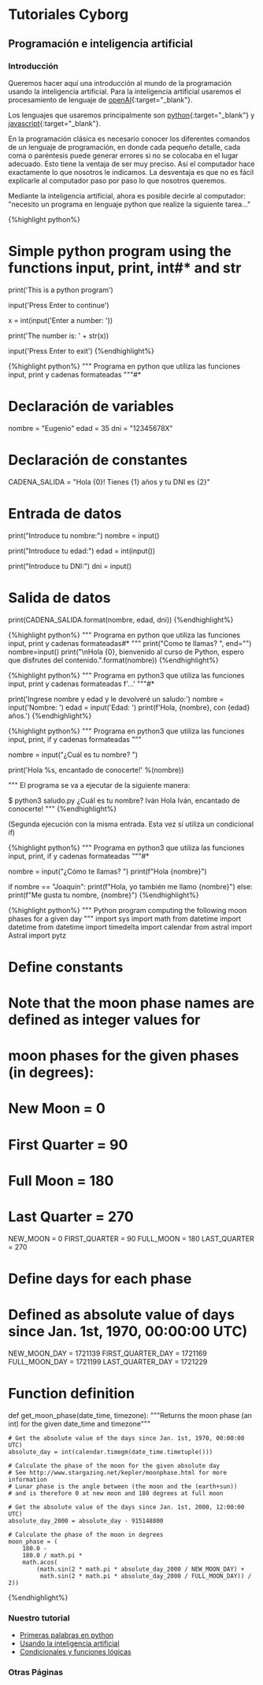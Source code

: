 # Tutoriales Cyborg 
## Programación e inteligencia artificial

### Introducción

Queremos hacer aquí una introducción al mundo de la programación usando la inteligencia artificial.  Para la inteligencia artificial usaremos el procesamiento de lenguaje de [openAI](https://openai.com/api){:target="_blank"}.

Los lenguajes que usaremos principalmente son [python](https://www.online-python.com/){:target="_blank"} y [javascript](https://www.w3schools.com/js/default.asp){:target="_blank"}.

En la programación clásica es necesario conocer los diferentes comandos de un lenguaje de programación, en donde cada pequeño detalle, cada coma o paréntesis puede generar errores si no se colocaba en el lugar adecuado. Esto tiene la ventaja de ser muy preciso. Así el computador hace exactamente lo que nosotros le indicamos. La desventaja es que no es fácil explicarle al computador paso por paso lo que nosotros queremos.

Mediante la inteligencia artificial, ahora es posible decirle al computador: "necesito un programa en lenguaje python que realize la siguiente tarea..."


{%highlight python%} 
# Simple python program using the functions input, print, int#* and str

print('This is a python program')

input('Press Enter to continue')

x = int(input('Enter a number: '))

print('The number is: ' + str(x))

input('Press Enter to exit')
{%endhighlight%}



{%highlight python%} 
"""
Programa en python que utiliza las funciones input, print y cadenas formateadas
"""#*

# Declaración de variables
nombre = "Eugenio"
edad = 35
dni = "12345678X"

# Declaración de constantes
CADENA_SALIDA = "Hola {0}! Tienes {1} años y tu DNI es {2}"

# Entrada de datos
print("Introduce tu nombre:")
nombre = input()

print("Introduce tu edad:")
edad = int(input())

print("Introduce tu DNI:")
dni = input()

# Salida de datos
print(CADENA_SALIDA.format(nombre, edad, dni))
{%endhighlight%}

{%highlight python%} 
"""
Programa en python que utiliza las funciones input, print y cadenas formateadas#*
"""
print("Como te llamas? ", end="")
nombre=input()
print("\nHola {0}, bienvenido al curso de Python, espero que disfrutes del contenido.".format(nombre))
{%endhighlight%}



{%highlight python%} 
"""
Programa en python3 que utiliza las funciones input, print y cadenas formateadas f'...'
"""#*

print('Ingrese nombre y edad y le devolveré un saludo:')
nombre = input('Nombre: ')
edad = input('Edad: ')
print(f'Hola, {nombre}, con {edad} años.')
{%endhighlight%}













{%highlight python%} 
"""
Programa en python3 que utiliza las funciones input, print, if y cadenas formateadas
"""

nombre = input("¿Cuál es tu nombre? ")

print('Hola %s, encantado de conocerte!' %(nombre))

"""
El programa se va a ejecutar de la siguiente manera:

$ python3 saludo.py
¿Cuál es tu nombre? Iván
Hola Iván, encantado de conocerte!
"""
{%endhighlight%}








(Segunda ejecución con la misma entrada. Esta vez sí utiliza un condicional if)

{%highlight python%} 
"""
Programa en python3 que utiliza las funciones input, print, if y cadenas formateadas
"""#*

nombre = input("¿Cómo te llamas? ")
print(f"Hola {nombre}")

if nombre == "Joaquín":
    print(f"Hola, yo también me llamo {nombre}")
else:
    print(f"Me gusta tu nombre, {nombre}")
{%endhighlight%}



{%highlight python%} 
"""
Python program computing the following moon phases for a given day
"""
import sys
import math
from datetime import datetime
from datetime import timedelta
import calendar
from astral import Astral
import pytz

# Define constants
# Note that the moon phase names are defined as integer values for
# moon phases for the given phases (in degrees):
#
# New Moon = 0
# First Quarter = 90
# Full Moon = 180
# Last Quarter = 270

NEW_MOON = 0
FIRST_QUARTER = 90
FULL_MOON = 180
LAST_QUARTER = 270

# Define days for each phase
# Defined as absolute value of days since Jan. 1st, 1970, 00:00:00 UTC)

NEW_MOON_DAY = 1721139
FIRST_QUARTER_DAY = 1721169
FULL_MOON_DAY = 1721199
LAST_QUARTER_DAY = 1721229

# Function definition
def get_moon_phase(date_time, timezone):
    """Returns the moon phase (an int) for the given date_time and timezone"""

    # Get the absolute value of the days since Jan. 1st, 1970, 00:00:00 UTC)
    absolute_day = int(calendar.timegm(date_time.timetuple()))

    # Calculate the phase of the moon for the given absolute day
    # See http://www.stargazing.net/kepler/moonphase.html for more information
    # Lunar phase is the angle between (the moon and the (earth+sun))
    # and is therefore 0 at new moon and 180 degrees at full moon

    # Get the absolute value of the days since Jan. 1st, 2000, 12:00:00 UTC)
    absolute_day_2000 = absolute_day - 915148800

    # Calculate the phase of the moon in degrees
    moon_phase = (
        180.0 -
        180.0 / math.pi *
        math.acos(
            (math.sin(2 * math.pi * absolute_day_2000 / NEW_MOON_DAY) +
             math.sin(2 * math.pi * absolute_day_2000 / FULL_MOON_DAY)) / 2))
{%endhighlight%}





### Nuestro tutorial
- [Primeras palabras en python](capitulo1.html)
- [Usando la inteligencia artificial](usandoAI.html)
- [Condicionales y funciones lógicas](capitulo2.html)
### Otras Páginas 